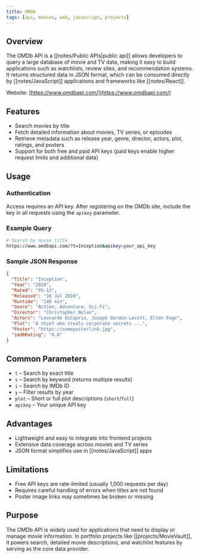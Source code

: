 ```yaml
---
title: OMDb
tags: [api, movies, web, javascript, projects]
---
```

## Overview
The OMDb API is a [[notes/Public APIs|public api]] allows developers to query a large database of movie and TV data, making it easy to build applications such as watchlists, review sites, and recommendation systems. It returns structured data in JSON format, which can be consumed directly by [[notes/JavaScript]] applications and frameworks like [[notes/React]].  

Website: [https://www.omdbapi.com/](https://www.omdbapi.com/)  

## Features
- Search movies by title  
- Fetch detailed information about movies, TV series, or episodes  
- Retrieve metadata such as release year, genre, director, actors, plot, ratings, and posters  
- Support for both free and paid API keys (paid keys enable higher request limits and additional data)  

## Usage
### Authentication
Access requires an API key. After registering on the OMDb site, include the key in all requests using the `apikey` parameter.

### Example Query
```bash
# Search by movie title
https://www.omdbapi.com/?t=Inception&apikey=your_api_key
````

### Sample JSON Response
```json
{
  "Title": "Inception",
  "Year": "2010",
  "Rated": "PG-13",
  "Released": "16 Jul 2010",
  "Runtime": "148 min",
  "Genre": "Action, Adventure, Sci-Fi",
  "Director": "Christopher Nolan",
  "Actors": "Leonardo DiCaprio, Joseph Gordon-Levitt, Ellen Page",
  "Plot": "A thief who steals corporate secrets ...",
  "Poster": "https://someposterlink.jpg",
  "imdbRating": "8.8"
}
```

## Common Parameters
* `t` – Search by exact title
* `s` – Search by keyword (returns multiple results)
* `i` – Search by IMDb ID
* `y` – Filter results by year
* `plot` – Short or full plot descriptions (`short`/`full`)
* `apikey` – Your unique API key

## Advantages
* Lightweight and easy to integrate into frontend projects
* Extensive data coverage across movies and TV series
* JSON format simplifies use in \[\[notes/JavaScript]] apps


## Limitations
* Free API keys are rate-limited (usually 1,000 requests per day)
* Requires careful handling of errors when titles are not found
* Poster image links may sometimes be broken or missing


## Purpose
The OMDb API is widely used for applications that need to display or manage movie information. In portfolio projects like [[projects/MovieVault]], it powers search, detailed movie descriptions, and watchlist features by serving as the core data provider.
